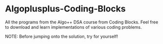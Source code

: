 # Algoplusplus-Coding-Blocks

All the programs from the Algo++ DSA course from Coding Blocks. Feel free to download and learn implementations of various coding problems.

NOTE: Before jumping onto the solution, try for yourself!

